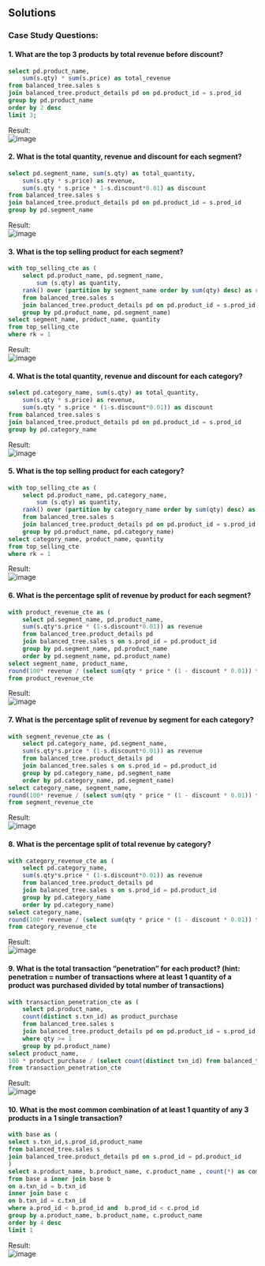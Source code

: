 ## **Solutions**

### Case Study Questions:

#### 1. What are the top 3 products by total revenue before discount?

```sql
select pd.product_name,
	sum(s.qty) * sum(s.price) as total_revenue
from balanced_tree.sales s
join balanced_tree.product_details pd on pd.product_id = s.prod_id
group by pd.product_name
order by 2 desc
limit 3;
```
Result:  
![image](https://github.com/Minautee/8-Week-SQL-Practice/assets/68679965/aa7987b8-58a5-4067-88f5-9040b0529cd5)

#### 2. What is the total quantity, revenue and discount for each segment?

```sql
select pd.segment_name, sum(s.qty) as total_quantity,
	sum(s.qty * s.price) as revenue,
	sum(s.qty * s.price * 1-s.discount*0.01) as discount
from balanced_tree.sales s
join balanced_tree.product_details pd on pd.product_id = s.prod_id
group by pd.segment_name
```
Result:  
![image](https://github.com/Minautee/8-Week-SQL-Practice/assets/68679965/738332d9-a6e9-4489-b978-ae055d735043)

#### 3. What is the top selling product for each segment?

```sql
with top_selling_cte as (
	select pd.product_name, pd.segment_name,
		sum (s.qty) as quantity,
	rank() over (partition by segment_name order by sum(qty) desc) as rk
	from balanced_tree.sales s
	join balanced_tree.product_details pd on pd.product_id = s.prod_id
	group by pd.product_name, pd.segment_name)
select segment_name, product_name, quantity
from top_selling_cte
where rk = 1
```
Result:  
![image](https://github.com/Minautee/8-Week-SQL-Practice/assets/68679965/509a6d48-bb64-48ae-9bd0-06260116577d)

#### 4. What is the total quantity, revenue and discount for each category?

```sql
select pd.category_name, sum(s.qty) as total_quantity,
	sum(s.qty * s.price) as revenue,
	sum(s.qty * s.price * (1-s.discount*0.01)) as discount
from balanced_tree.sales s
join balanced_tree.product_details pd on pd.product_id = s.prod_id
group by pd.category_name
```
Result:  
![image](https://github.com/Minautee/8-Week-SQL-Practice/assets/68679965/bba467aa-ed6e-4f46-b331-9d22fc4f5e8e)

#### 5. What is the top selling product for each category?

```sql
with top_selling_cte as (
	select pd.product_name, pd.category_name,
		sum (s.qty) as quantity,
	rank() over (partition by category_name order by sum(qty) desc) as rk
	from balanced_tree.sales s
	join balanced_tree.product_details pd on pd.product_id = s.prod_id
	group by pd.product_name, pd.category_name)
select category_name, product_name, quantity
from top_selling_cte
where rk = 1
```
Result:  
![image](https://github.com/Minautee/8-Week-SQL-Practice/assets/68679965/f2f9c176-fd32-4b0a-a7d0-74ea875f9a5e)

#### 6. What is the percentage split of revenue by product for each segment?

```sql
with product_revenue_cte as (
	select pd.segment_name, pd.product_name,
	sum(s.qty*s.price * (1-s.discount*0.01)) as revenue
	from balanced_tree.product_details pd
	join balanced_tree.sales s on s.prod_id = pd.product_id
	group by pd.segment_name, pd.product_name
	order by pd.segment_name, pd.product_name)
select segment_name, product_name, 
round(100* revenue / (select sum(qty * price * (1 - discount * 0.01)) from balanced_tree.sales), 2) as percentage_revenue
from product_revenue_cte
```
Result:  
![image](https://github.com/Minautee/8-Week-SQL-Practice/assets/68679965/6852ef19-44f1-4355-a066-d746446d078e)

#### 7. What is the percentage split of revenue by segment for each category?

```sql
with segment_revenue_cte as (
	select pd.category_name, pd.segment_name,
	sum(s.qty*s.price * (1-s.discount*0.01)) as revenue
	from balanced_tree.product_details pd
	join balanced_tree.sales s on s.prod_id = pd.product_id
	group by pd.category_name, pd.segment_name
	order by pd.category_name, pd.segment_name)
select category_name, segment_name,
round(100* revenue / (select sum(qty * price * (1 - discount * 0.01)) from balanced_tree.sales), 2) as percentage_revenue
from segment_revenue_cte
```
Result:  
![image](https://github.com/Minautee/8-Week-SQL-Practice/assets/68679965/7e79c4c8-3637-4e6f-90b5-2347fc20c873)

#### 8. What is the percentage split of total revenue by category?

```sql
with category_revenue_cte as (
	select pd.category_name,
	sum(s.qty*s.price * (1-s.discount*0.01)) as revenue
	from balanced_tree.product_details pd
	join balanced_tree.sales s on s.prod_id = pd.product_id
	group by pd.category_name
	order by pd.category_name)
select category_name,
round(100* revenue / (select sum(qty * price * (1 - discount * 0.01)) from balanced_tree.sales), 2) as percentage_revenue
from category_revenue_cte
```
Result:  
![image](https://github.com/Minautee/8-Week-SQL-Practice/assets/68679965/63091ccd-8987-459c-b02a-8d84f37be004)

#### 9. What is the total transaction “penetration” for each product? (hint: penetration = number of transactions where at least 1 quantity of a product was purchased divided by total number of transactions)

```sql
with transaction_penetration_cte as (
	select pd.product_name,
	count(distinct s.txn_id) as product_purchase
	from balanced_tree.sales s
	join balanced_tree.product_details pd on pd.product_id = s.prod_id
	where qty >= 1
    group by pd.product_name)
select product_name,
100 * product_purchase / (select count(distinct txn_id) from balanced_tree.sales) as transaction_penetration
from transaction_penetration_cte
```
Result:  
![image](https://github.com/Minautee/8-Week-SQL-Practice/assets/68679965/40dd3e6d-720d-4a74-9d42-9773f8352c6b)

#### 10. What is the most common combination of at least 1 quantity of any 3 products in a 1 single transaction?

```sql
with base as (
select s.txn_id,s.prod_id,product_name
from balanced_tree.sales s
join balanced_tree.product_details pd on s.prod_id = pd.product_id
)
select a.product_name, b.product_name, c.product_name , count(*) as combination_count
from base a inner join base b
on a.txn_id = b.txn_id 
inner join base c 
on b.txn_id = c.txn_id 
where a.prod_id < b.prod_id and  b.prod_id < c.prod_id
group by a.product_name, b.product_name, c.product_name 
order by 4 desc
limit 1
```
Result:  
![image](https://github.com/Minautee/8-Week-SQL-Practice/assets/68679965/c3d7a603-c6c4-4521-b8b8-8cc1600cfed0)
